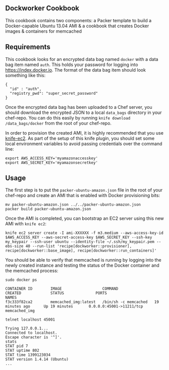 Dockworker Cookbook
-------------------
This cookbook contains two components: a Packer template to build a Docker-capable Ubuntu 13.04 AMI & a cookbook that creates Docker images & containers for memcached

Requirements
-----
This cookbook looks for an encrypted data bag named `docker` with a data bag item named `auth`. This holds your password for logging into https://index.docker.io. The format of the data bag item should look something like this:

```
{
  "id" : "auth",
  "registry_pwd": "super_secret_password"
}
```

Once the encrypted data bag has been uploaded to a Chef server, you should download the encrypted JSON to a local `data_bags` directory in your chef-repo. You can do this easily by running `knife download /data_bags/docker` from the root of your chef-repo.

In order to provision the created AMI, it is highly recommended that you use [knife-ec2](https://github.com/opscode/knife-ec2). As part of the setup of this knife plugin, you should set some local environment variables to avoid passing credentials over the command line:

```
export AWS_ACCESS_KEY='myamazonaccesskey'
export AWS_SECRET_KEY='myamazonsecretkey'
```

Usage
-----
The first step is to put the `packer-ubuntu-amazon.json` file in the root of your chef-repo and create an AMI that is enabled with Docker provisioning bits:

```
mv packer-ubuntu-amazon.json ../../packer-ubuntu-amazon.json
packer build packer-ubuntu-amazon.json
```

Once the AMI is completed, you can bootstrap an EC2 server using this new AMI with `knife ec2`:

```
knife ec2 server create -I ami-XXXXXX -f m3.medium --aws-access-key-id $AWS_ACCESS_KEY --aws-secret-access-key $AWS_SECRET_KEY --ssh-key my_keypair --ssh-user ubuntu --identity-file ~/.ssh/my_keypair.pem --ebs-size 40 --run-list 'recipe[dockworker::provisioner], recipe[dockworker::base_image], recipe[dockworker::run_containers]'
```

You should be able to verify that memcached is running by logging into the newly created instance and testing the status of the Docker container and the memcached process:

```
sudo docker ps

CONTAINER ID        IMAGE                  COMMAND                CREATED             STATUS              PORTS                      NAMES
f3c333f82ca2        memcached_img:latest   /bin/sh -c memcached   19 minutes ago      Up 19 minutes       0.0.0.0:45001->11211/tcp   memcached_img
```

```
telnet localhost 45001

Trying 127.0.0.1...
Connected to localhost.
Escape character is '^]'.
stats
STAT pid 7
STAT uptime 802
STAT time 1399123034
STAT version 1.4.14 (Ubuntu)
...
```
